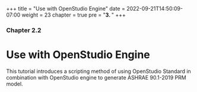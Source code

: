 +++
title = "Use with OpenStudio Engine"
date = 2022-09-21T14:50:09-07:00
weight = 23
chapter = true
pre = "<b>3. </b>"
+++

### Chapter 2.2

# Use with OpenStudio Engine

This tutorial introduces a scripting method of using OpenStudio Standard in combination with OpenStudio engine to generate ASHRAE 90.1-2019 PRM model.
